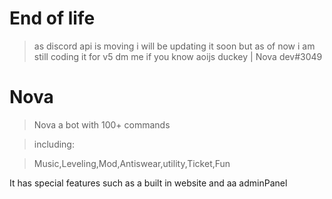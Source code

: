 # End of life
> as discord api is moving
> i will be updating it soon
> but as of now i am still coding it for v5
> dm me if you know aoijs duckey | Nova dev#3049


# Nova
> Nova a bot with 100+ commands

> including:

> Music,Leveling,Mod,Antiswear,utility,Ticket,Fun


It has special features such as
a built in website and aa adminPanel
